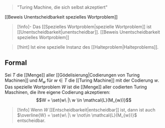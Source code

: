 > "Turing Machine, die sich selbst akzeptiert"

[[Beweis Unentscheidbarkeit spezielles Wortproblem]]

> [!info]- Das [[Spezielles Wortproblem|spezielle Wortproblem]] ist [[Unentscheidbarkeit|unentscheidbar]].
[[Beweis Unentscheidbarkeit spezielles Wortproblem]]

> [!hint] Ist eine spezielle Instanz des [[Halteproblem|Halteproblems]].
## Formal
Sei $T$ die [[Menge]] aller [[Gödelisierung|Codierungen von Turing Machinen]] und $M_{w}$ für $w \in T$ die [[Turing Machine]] mit der Codierung $w$.
Das spezielle Wortproblem $W$ ist die [[Menge]] aller codierten Turing Maschinen, die ihre eigene Codierung akzeptieren:
$$W = \set{w\ |\ w \in \mathcal{L}(M_{w})}$$

> [!info] Wenn $W$ [[Entscheidbarkeit|entscheidbar]] ist, dann ist auch $\overline{W} = \set{w\ |\ w \not\in \mathcal{L}(M_{w})}$ entscheidbar.
